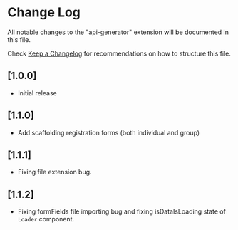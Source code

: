 # Change Log

All notable changes to the "api-generator" extension will be documented in this file.

Check [Keep a Changelog](https://keepachangelog.com/) for recommendations on how to structure this file.

## [1.0.0]

- Initial release

## [1.1.0]

- Add scaffolding registration forms (both individual and group)

## [1.1.1]

- Fixing file extension bug.

## [1.1.2]

- Fixing formFields file importing bug and fixing isDataIsLoading state of `Loader` component.
